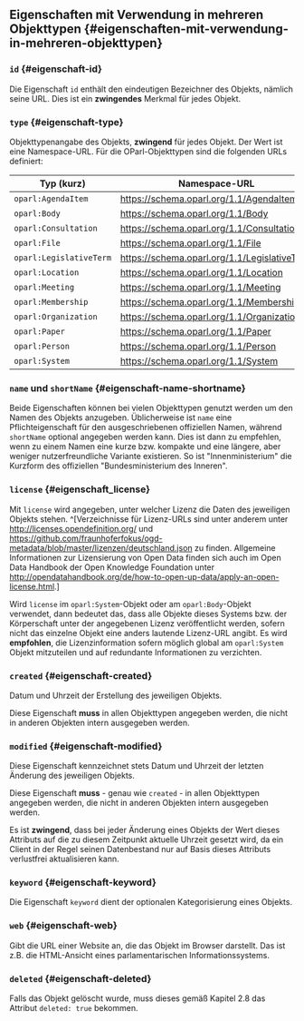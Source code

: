 ## Eigenschaften mit Verwendung in mehreren Objekttypen {#eigenschaften-mit-verwendung-in-mehreren-objekttypen}

### `id` {#eigenschaft-id}

Die Eigenschaft `id` enthält den eindeutigen Bezeichner des Objekts, nämlich seine URL.
Dies ist ein **zwingendes** Merkmal für jedes Objekt.

### `type` {#eigenschaft-type}

Objekttypenangabe des Objekts, **zwingend** für jedes Objekt. Der Wert ist
eine Namespace-URL. Für die OParl-Objekttypen sind die folgenden URLs
definiert:

Typ (kurz)               | Namespace-URL
-------------------------|-------------------------------------------
`oparl:AgendaItem`       |https://schema.oparl.org/1.1/AgendaItem
`oparl:Body`             |https://schema.oparl.org/1.1/Body
`oparl:Consultation`     |https://schema.oparl.org/1.1/Consultation
`oparl:File`             |https://schema.oparl.org/1.1/File
`oparl:LegislativeTerm`  |https://schema.oparl.org/1.1/LegislativeTerm
`oparl:Location`         |https://schema.oparl.org/1.1/Location
`oparl:Meeting`          |https://schema.oparl.org/1.1/Meeting
`oparl:Membership`       |https://schema.oparl.org/1.1/Membership
`oparl:Organization`     |https://schema.oparl.org/1.1/Organization
`oparl:Paper`            |https://schema.oparl.org/1.1/Paper
`oparl:Person`           |https://schema.oparl.org/1.1/Person
`oparl:System`           |https://schema.oparl.org/1.1/System

### `name` und `shortName` {#eigenschaft-name-shortname}

Beide Eigenschaften können bei vielen Objekttypen genutzt werden um den
Namen des Objekts anzugeben. Üblicherweise ist `name` eine Pflichteigenschaft
für den ausgeschriebenen offiziellen Namen, während `shortName` optional
angegeben werden kann. Dies ist dann zu empfehlen, wenn zu einem Namen eine
kurze bzw. kompakte und eine längere, aber weniger nutzerfreundliche Variante
existieren. So ist "Innenministerium" die Kurzform des offiziellen
"Bundesministerium des Inneren".

### `license` {#eigenschaft_license}

Mit `license` wird angegeben, unter welcher Lizenz die Daten des jeweiligen
Objekts stehen. ^[Verzeichnisse für Lizenz-URLs sind unter anderem unter
<http://licenses.opendefinition.org/> und
<https://github.com/fraunhoferfokus/ogd-metadata/blob/master/lizenzen/deutschland.json>
zu finden. Allgemeine Informationen zur Lizensierung von Open Data finden sich auch
im Open Data Handbook der Open Knowledge Foundation unter
<http://opendatahandbook.org/de/how-to-open-up-data/apply-an-open-license.html>.]

Wird `license` im `oparl:System`-Objekt oder am `oparl:Body`-Objekt verwendet,
dann bedeutet das, dass alle Objekte dieses Systems bzw. der Körperschaft
unter der angegebenen Lizenz veröffentlicht werden, sofern nicht das
einzelne Objekt eine anders lautende Lizenz-URL angibt. Es wird **empfohlen**,
die Lizenzinformation sofern möglich global am `oparl:System` Objekt mitzuteilen
und auf redundante Informationen zu verzichten.

### `created` {#eigenschaft-created}

Datum und Uhrzeit der Erstellung des jeweiligen Objekts.

Diese Eigenschaft **muss** in allen Objekttypen angegeben werden, die nicht
in anderen Objekten intern ausgegeben werden.

### `modified` {#eigenschaft-modified}

Diese Eigenschaft kennzeichnet stets Datum und Uhrzeit der letzten Änderung des
jeweiligen Objekts.

Diese Eigenschaft **muss** - genau wie `created` - in allen Objekttypen angegeben
werden, die nicht in anderen Objekten intern ausgegeben werden.

Es ist **zwingend**, dass bei jeder Änderung eines Objekts der Wert dieses
Attributs auf die zu diesem Zeitpunkt aktuelle Uhrzeit gesetzt wird, da ein
Client in der Regel seinen Datenbestand nur auf Basis dieses Attributs
verlustfrei aktualisieren kann.

### `keyword` {#eigenschaft-keyword}

Die Eigenschaft `keyword` dient der optionalen Kategorisierung eines Objekts.

### `web` {#eigenschaft-web}

Gibt die URL einer Website an, die das Objekt im Browser darstellt. Das
ist z.B. die HTML-Ansicht eines parlamentarischen Informationssystems.

### `deleted` {#eigenschaft-deleted}

Falls das Objekt gelöscht wurde, muss dieses gemäß Kapitel 2.8 das Attribut
`deleted: true` bekommen.

